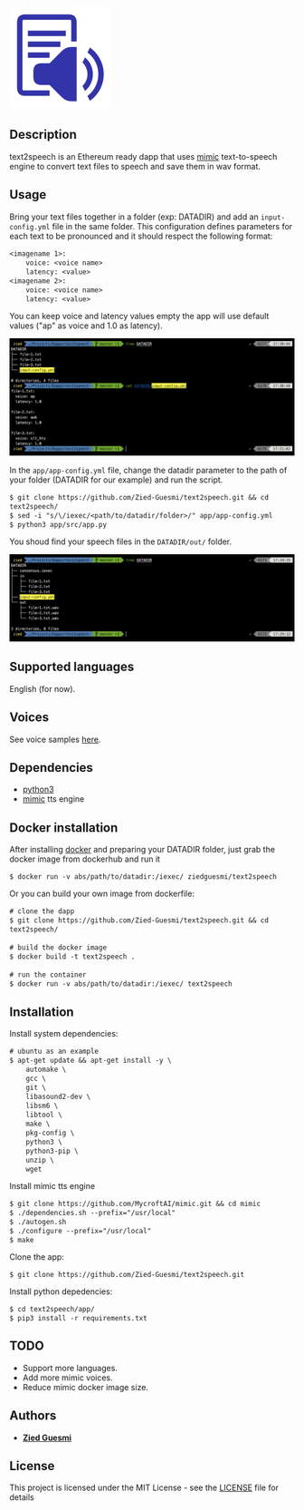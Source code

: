 ![dapp logo](./logo.png)


## Description

text2speech is an Ethereum ready dapp that uses [mimic](https://github.com/MycroftAI/mimic) text-to-speech engine to convert text files to speech and save them in wav format.  


## Usage

Bring your text files together in a folder (exp: DATADIR) and add an ```input-config.yml``` file in the same folder. This configuration defines parameters for each text to be pronounced and it should respect the following format:

    <imagename 1>:
        voice: <voice name>
        latency: <value>
    <imagename 2>:
        voice: <voice name>
        latency: <value>

You can keep voice and latency values empty the app will use default values ("ap" as voice and 1.0 as latency).

![screenshot](./images/screenshot-1.png)

In the ```app/app-config.yml``` file, change the datadir parameter to the path of your folder (DATADIR for our example) and run the script.

    $ git clone https://github.com/Zied-Guesmi/text2speech.git && cd text2speech/
    $ sed -i "s/\/iexec/<path/to/datadir/folder>/" app/app-config.yml
    $ python3 app/src/app.py

You shoud find your speech files in the ```DATADIR/out/``` folder.

![screenshot](./images/screenshot-2.png)


## Supported languages

English (for now).


## Voices

See voice samples [here](https://github.com/Zied-Guesmi/text2speech/tree/master/voice-samples).


## Dependencies

- [python3](https://www.python.org/)  
- [mimic](https://github.com/MycroftAI/mimic) tts engine


## Docker installation

After installing [docker](https://docs.docker.com/install/) and preparing your DATADIR folder, just grab the docker image from dockerhub and run it

    $ docker run -v abs/path/to/datadir:/iexec/ ziedguesmi/text2speech

Or you can build your own image from dockerfile:

    # clone the dapp
    $ git clone https://github.com/Zied-Guesmi/text2speech.git && cd text2speech/ 

    # build the docker image
    $ docker build -t text2speech .

    # run the container
    $ docker run -v abs/path/to/datadir:/iexec/ text2speech


## Installation

Install system dependencies:

    # ubuntu as an example
    $ apt-get update && apt-get install -y \
        automake \
        gcc \
        git \
        libasound2-dev \
        libsm6 \
        libtool \
        make \
        pkg-config \
        python3 \
        python3-pip \
        unzip \
        wget

Install mimic tts engine

    $ git clone https://github.com/MycroftAI/mimic.git && cd mimic
    $ ./dependencies.sh --prefix="/usr/local"
    $ ./autogen.sh
    $ ./configure --prefix="/usr/local"
    $ make

Clone the app:

    $ git clone https://github.com/Zied-Guesmi/text2speech.git

Install python depedencies:

    $ cd text2speech/app/
    $ pip3 install -r requirements.txt


## TODO

- Support more languages.
- Add more mimic voices.
- Reduce mimic docker image size.


## Authors

- **[Zied Guesmi](https://github.com/Zied-Guesmi)**


## License

This project is licensed under the MIT License - see the [LICENSE](https://github.com/Zied-Guesmi/text2speech/blob/master/LICENSE) file for details